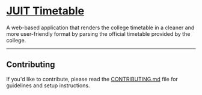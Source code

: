 # [JUIT Timetable](https://juit-timetable.vercel.app)

A web-based application that renders the college timetable in a cleaner and more user-friendly format by parsing the official timetable provided by the college.

---

## Contributing

If you'd like to contribute, please read the [CONTRIBUTING.md](./CONTRIBUTING.md) file for guidelines and setup instructions.

